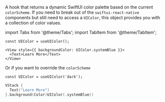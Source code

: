 ---
---

A hook that returns a dynamic SwiftUI color palette based on the current `colorScheme`. If you need to break out of the `swiftui-react-native` components but still need to access a `UIColor`, this object provides you with a collection of color values.

import Tabs from '@theme/Tabs';
import TabItem from '@theme/TabItem';

<Tabs>
<TabItem value="srn" label="swiftui-react-native">

```tsx
const UIColor = useUIColor();
```

```tsx
<View style={{ backgroundColor: UIColor.systemBlue }}>
  <Text>Learn More</Text>
</View>
```

Or if you want to override the `colorScheme`

```tsx
const UIColor = useUIColor('dark');
```

</TabItem>
<TabItem value="swiftui" label="SwiftUI">

```swift
VStack {
  Text("Learn More")
}.background(Color(UIColor(.systemBlue))
```

</TabItem>

</Tabs>
